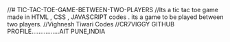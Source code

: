 //# TIC-TAC-TOE-GAME-BETWEEN-TWO-PLAYERS
//Its a tic tac toe game made in HTML , CSS , JAVASCRIPT codes . its a game to be played between two players.
//Vighnesh Tiwari Codes //CR7VIGGY GITHUB PROFILE................AIT PUNE,INDIA
<!DOCTYPE HTML>
<html>
	<head>
		<title>Tic-Tack-Toe</title>
		<script>
			var a = 0;		//1 means box occupied by player1 2 means box occupied by player2
			var b = 0;
			var c = 0;
			var d = 0;
			var e = 0;
			var f = 0;
			var g = 0;
			var h = 0;
			var i = 0;
			
			var whose_move = 1;		//1 means player1 turn and 2 means player2 turn
			
			var temp = '';		//stores clicked id of box

			var ok = 0;		//0 invalid move and 1 valid move
			
			var who_won = 0;		//1 if player1 wins,2 if player2 wins,3 if its a tie
			
			var count_player1_wins = 0;
			var count_player2_wins = 0;
			var count_ties = 0;
			
			function check_Space()
			{
				if((temp == "A") && (a == 0))
				{
					ok = 1;
					if(whose_move == 1)	a = 1;
					if(whose_move == 2) a = 2;
				}
				if((temp == "B") && (b == 0))
				{
					ok = 1;
					if(whose_move == 1)	b = 1;
					if(whose_move == 2) b = 2;
				}
				if((temp == "C") && (c == 0))
				{
					ok = 1;
					if(whose_move == 1)	c = 1;
					if(whose_move == 2) c = 2;
				}
				if((temp == "D") && (d == 0))
				{
					ok = 1;
					if(whose_move == 1)	d = 1;
					if(whose_move == 2) d = 2;
				}
				if((temp == "E") && (e == 0))
				{
					ok = 1;
					if(whose_move == 1)	e = 1;
					if(whose_move == 2) e = 2;
				}
				if((temp == "F") && (f == 0))
				{
					ok = 1;
					if(whose_move == 1)	f = 1;
					if(whose_move == 2) f = 2;
				}
				if((temp == "G") && (g == 0))
				{
					ok = 1;
					if(whose_move == 1)	g = 1;
					if(whose_move == 2) g = 2;
				}
				if((temp == "H") && (h == 0))
				{
					ok = 1;
					if(whose_move == 1)	h = 1;
					if(whose_move == 2) h = 2;
				}
				if((temp == "I") && (i == 0))
				{
					ok = 1;
					if(whose_move == 1)	i = 1;
					if(whose_move == 2) i = 2;
				}
			}
			
			function check_win()
			{
				if((a == 1) && (b == 1) && (c ==1))	who_won = 1;
				if((a == 1) && (d == 1) && (g ==1))	who_won = 1;
				if((a == 1) && (e == 1) && (i ==1))	who_won = 1;
				if((a == 1) && (b == 1) && (c ==1))	who_won = 1;
				if((b == 1) && (e == 1) && (h ==1))	who_won = 1;
				if((c == 1) && (f == 1) && (i ==1))	who_won = 1;
				if((d == 1) && (e == 1) && (f ==1))	who_won = 1;
				if((g == 1) && (h == 1) && (i ==1))	who_won = 1;
				if((g == 1) && (e == 1) && (c ==1))	who_won = 1;
				
				if((a == 2) && (b == 2) && (c ==2))	who_won = 2;
				if((a == 2) && (d == 2) && (g ==2))	who_won = 2;
				if((a == 2) && (e == 2) && (i ==2))	who_won = 2;
				if((a == 2) && (b == 2) && (c ==2))	who_won = 2;
				if((b == 2) && (e == 2) && (h ==2))	who_won = 2;
				if((c == 2) && (f == 2) && (i ==2))	who_won = 2;
				if((d == 2) && (e == 2) && (f ==2))	who_won = 2;
				if((g == 2) && (h == 2) && (i ==2))	who_won = 2;
				if((g == 2) && (e == 2) && (c ==2))	who_won = 2;
				
				if((a != 0) && (b != 0) && (c != 0) && (d != 0) && (e != 0) && (f != 0) && (g != 0) && (h != 0) && (i != 0) && (who_won == 0))	who_won = 3;
			}
			
			function process()
			{
				check_win();
				if(who_won == 1)
				{
					alert('Player1 Won!');
					count_player1_wins++;
					document.getElementById('player1').value = count_player1_wins;
					whose_move = 0;
				}
				else if(who_won == 2)
				{
					alert('Player2 Won!');
					count_player2_wins++;
					document.getElementById('player2').value = count_player2_wins;
					whose_move = 0;
				}
				else if(who_won == 3)
				{
					alert('Tie!');
					count_ties++;
					document.getElementById('tie').value = count_ties;
					whose_move = 0;
				}
			}
			
			function Move(c)
			{
				temp = c;
				ok = 0;
				if(whose_move==1)
				{
					check_Space();
					if(ok==1)
					{
						document.getElementById(c).src = "o.png";
						whose_move = 2;
						process();
					}
					else
					{
						alert("That Box is already occupied.Please Select Another Box");
					}
				}
				else
				{
					check_Space();
					if(ok==1)
					{
						document.getElementById(c).src = "x.gif";
						whose_move = 1;
						process();
					}
					else
					{
						alert("That Box is already occupied.Please Select Another Box");
					}
				}
			}
			
			function playAgain()
			{
				a = 0;		
				b = 0;
				c = 0;
				d = 0;
				e = 0;
				f = 0;
				g = 0;
				h = 0;
				i = 0;
			
				whose_move = 1;		
			
				temp = '';		

				ok = 0;		
			
				who_won = 0;
				
				document.getElementById('A').src =  "blank.jpg";
				document.getElementById('B').src =  "blank.jpg";
				document.getElementById('C').src =  "blank.jpg";
				document.getElementById('D').src =  "blank.jpg";
				document.getElementById('E').src =  "blank.jpg";
				document.getElementById('F').src =  "blank.jpg";
				document.getElementById('G').src =  "blank.jpg";
				document.getElementById('H').src =  "blank.jpg";
				document.getElementById('I').src =  "blank.jpg";
			}
			
			function help()
			{
				alert("Welcome to Tic-Tac-Toe! Player1 plays as the 0's and Player2 plays as the X's.Select the square you want to put your variable into by clicking them.You cannot occupy a square that is already occupied. The first player to get three squares in a row wins. Good Luck!!");
			}
			
		</script>
	</head>
	<body bgcolor="#E6D6FA">
		<center>
		<h1>Tic-Tack-Toe</h1>
		<table border = 1>
			<tr>
				<td><a href="javascript:Move('A')"><img src = "blank.jpg" border = 0 height = 100 width =100 id = "A"></td>
				<td><a href="javascript:Move('B')"><img src = "blank.jpg" border = 0 height = 100 width =100 id = "B"></td>
				<td><a href="javascript:Move('C')"><img src = "blank.jpg" border = 0 height = 100 width =100 id = "C"></td>
			</tr>
			<tr>
				<td><a href="javascript:Move('D')"><img src = "blank.jpg" border = 0 height = 100 width =100 id = "D"></td>
				<td><a href="javascript:Move('E')"><img src = "blank.jpg" border = 0 height = 100 width =100 id = "E"></td>
				<td><a href="javascript:Move('F')"><img src = "blank.jpg" border = 0 height = 100 width =100 id = "F"></td>
			</tr>
			<tr>
				<td><a href="javascript:Move('G')"><img src = "blank.jpg" border = 0 height = 100 width =100 id = "G"></td>
				<td><a href="javascript:Move('H')"><img src = "blank.jpg" border = 0 height = 100 width =100 id = "H"></td>
				<td><a href="javascript:Move('I')"><img src = "blank.jpg" border = 0 height = 100 width =100 id = "I"></td>
			</tr>
		</table>
		&nbsp;
		<table>
			<tr>
				<td><input type="text" size = "5" id = "player1" value = 0></td>
				<td>Player1</td>
			</tr>
			<tr>
				<td><input type="text" size = "5" id = "player2" value = 0></td>
				<td>Player2</td>
			</tr>
			<tr>
				<td><input type="text" size = "5" id = "tie" value = 0></td>
				<td>Tie</td>
			</tr>
		</table>
		<br>
		<input type = "button" value = "Play Again" onClick = "playAgain();">
		&nbsp;&nbsp;
		<input type = "button" value = "Game Help" onClick = "help();">
		</center>
	</body>
</html>
